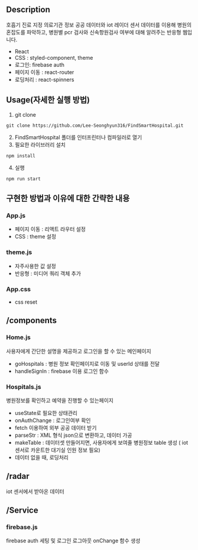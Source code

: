 ## Description
호흡기 진료 지정 의료기관 정보 공공 데이터와 iot 레이더 센서 데이터를 이용해 병원의 혼잡도를 파악하고, 병원별 pcr 검사와 신속항원검사 여부에 대해 알려주는 반응형 웹입니다. 

- React
- CSS : styled-component, theme
- 로그인: firebase auth
- 페이지 이동 : react-router
- 로딩처리 : react-spinners

## Usage(자세한 실행 방법)

1. git clone
```
git clone https://github.com/Lee-Seonghyun316/FindSmartHospital.git
```
2. FindSmartHospital 폴더를 인터프린터나 컴파일러로 열기 
3. 필요한 라이브러리 설치 
```
npm install
```
4. 실행
```
npm run start
```

## 구현한 방법과 이유에 대한 간략한 내용

### App.js
- 페이지 이동 : 리액트 라우터 설정
- CSS : theme 설정

### theme.js
- 자주사용한 값 설정
- 반응형 : 미디어 쿼리 객체 추가

### App.css
- css reset

## /components

### Home.js
사용자에게 간단한 설명을 제공하고 로그인을 할 수 있는 메인페이지
- goHospitals : 병원 정보 확인페이지로 이동 및 userId 상태를 전달
- handleSignIn : firebase 이용 로그인 함수

### Hospitals.js
병원정보를 확인하고 예약을 진행할 수 있는페이지
- useState로 필요한 상태관리
- onAuthChange : 로그인여부 확인
- fetch 이용하여 외부 공공 데이터 받기
- parseStr : XML 형식 json으로 변환하고, 데이터 가공
- makeTable : 데이터셋 만들어지면, 사용자에게 보여줄 병원정보 table 생성
( iot 센서로 카운트한 대기실 인원 정보 필요)
- 데이터 없을 때, 로딩처리

## /radar
iot 센서에서 받아온 데이터 

## /Service

### firebase.js
firebase auth 세팅 및 로그인 로그아웃 onChange 함수 생성

